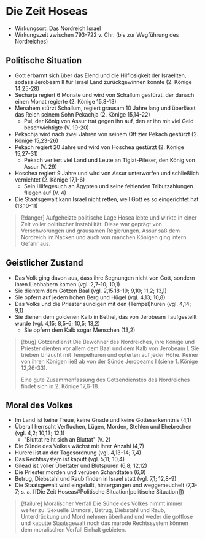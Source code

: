 # Die Zeit Hoseas

- Wirkungsort: Das Nordreich Israel
- Wirkungszeit zwischen 793-722 v. Chr. (bis zur Wegführung des Nordreiches)

## Politische Situation

- Gott erbarmt sich über das Elend und die Hilflosigkeit der Israeliten, sodass Jerobeam II für Israel Land zurückgewinnen konnte (2. Könige 14,25-28)
- Secharja regiert 6 Monate und wird von Schallum gestürzt, der danach einen Monat regierte (2. Könige 15,8-13)
- Menahem stürzt Schallum, regiert grausam 10 Jahre lang und überlässt das Reich seinem Sohn Pekachja (2. Könige 15,14-22)
	- Pul, der König von Assur trat gegen ihn auf, den er ihn mit viel Geld beschwichtigte (V. 19-20)
- Pekachja wird nach zwei Jahren von seinem Offizier Pekach gestürzt (2. Könige 15,23-26)
- Pekach regiert 20 Jahre und wird von Hoschea gestürzt (2. Könige 15,27-31)
	- Pekach verliert viel Land und Leute an Tiglat-Pileser, den König von Assur (V. 29)
- Hoschea regiert 9 Jahre und wird von Assur unterworfen und schließlich vernichtet (2. Könige 17,1-6)
	- Sein Hilfegesuch an Ägypten und seine fehlenden Tributzahlungen fliegen auf (V. 4)
- Die Staatsgewalt kann Israel nicht retten, weil Gott es so eingerichtet hat (13,10-11)

> [!danger] Aufgeheizte politische Lage
> Hosea lebte und wirkte in einer Zeit voller politischer Instabilität. Diese war geprägt von Verschwörungen und grausamen Regierungen. Assur saß dem Nordreich im Nacken und auch von manchen Königen ging intern Gefahr aus.

## Geistlicher Zustand

- Das Volk ging davon aus, dass ihre Segnungen nicht von Gott, sondern ihren Liebhabern kamen (vgl. 2,7-10; 10,1)
- Sie dientem dem Götzen Baal (vgl. 2,15.18-19; 9,10; 11,2; 13,1)
- Sie opfern auf jedem hohen Berg und Hügel (vgl. 4,13; 10,8)
- Das Volks und die Priester sündigen mit den (Tempel)huren (vgl. 4,14; 9,1)
- Sie dienen dem goldenen Kalb in Bethel, das von Jerobeam I aufgestellt wurde (vgl. 4,15; 8,5-6; 10,5; 13,2)
	- Sie opfern dem Kalb sogar Menschen (13,2)

> [!bug] Götzendienst
> Die Bewohner des Nordreiches, ihre Könige und Priester dienten vor allem dem Baal und dem Kalb von Jerobeam I. Sie trieben Unzucht mit Tempelhuren und opferten auf jeder Höhe. Keiner von ihren Königen ließ ab von der Sünde Jerobeams I (siehe 1. Könige 12,26-33).
> 
> Eine gute Zusammenfassung des Götzendienstes des Nordreiches findet sich in 2. Könige 17,6-18.

## Moral des Volkes

- Im Land ist keine Treue, keine Gnade und keine Gotteserkenntnis (4,1)
- Überall herrscht Verfluchen, Lügen, Morden, Stehlen und Ehebrechen (vgl. 4,2; 10,13; 12,1)
	- "Bluttat reiht sich an Bluttat" (V. 2)
- Die Sünde des Volkes wächst mit ihrer Anzahl (4,7)
- Hurerei ist an der Tagesordnung (vgl. 4,13-14; 7,4)
- Das Rechtssystem ist kaputt (vgl. 5,11; 10,4)
- Gilead ist voller Übeltäter und Blutspuren (6,8; 12,12)
- Die Priester morden und verüben Schandtaten (6,9)
- Betrug, Diebstahl und Raub finden in Israel statt (vgl. 7,1; 12,8-9)
- Die Staatsgewalt wird eingelullt, hintergangen und weggemeuchelt (7,3-7; s. a. [[Die Zeit Hoseas#Politische Situation|politische Situation]])

> [!failure] Moralischer Verfall
> Die Sünde des Volkes nimmt immer weiter zu. Sexuelle Unmoral, Betrug, Diebstahl und Raub, Unterdrückung und Mord nehmen überhand und weder die gottlose und kaputte Staatsgewalt noch das marode Rechtssystem können dem moralischen Verfall Einhalt gebieten.